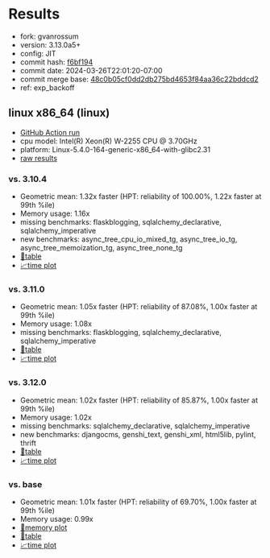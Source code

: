 # Results

- fork: gvanrossum
- version: 3.13.0a5+
- config: JIT
- commit hash: [f6bf194](https://github.com/gvanrossum/cpython/commit/f6bf194)
- commit date: 2024-03-26T22:01:20-07:00
- commit merge base: [48c0b05cf0dd2db275bd4653f84aa36c22bddcd2](https://github.com/gvanrossum/cpython/commit/48c0b05cf0dd2db275bd4653f84aa36c22bddcd2)
- ref: exp_backoff

## linux x86_64 (linux)

- [GitHub Action run](https://github.com/faster-cpython/benchmarking/actions/runs/8447334369)
- cpu model: Intel(R) Xeon(R) W-2255 CPU @ 3.70GHz
- platform: Linux-5.4.0-164-generic-x86_64-with-glibc2.31
- [raw results](bm-20240326-linux-x86_64-gvanrossum-exp_backoff-3.13.0a5%2B-f6bf194.json)

### vs. 3.10.4

- Geometric mean: 1.32x faster (HPT: reliability of 100.00%, 1.22x faster at 99th %ile)
- Memory usage: 1.16x
- missing benchmarks: flaskblogging, sqlalchemy_declarative, sqlalchemy_imperative
- new benchmarks: async_tree_cpu_io_mixed_tg, async_tree_io_tg, async_tree_memoization_tg, async_tree_none_tg
- [📄table](bm-20240326-linux-x86_64-gvanrossum-exp_backoff-3.13.0a5%2B-f6bf194-vs-3.10.4.md)
- [📈time plot](bm-20240326-linux-x86_64-gvanrossum-exp_backoff-3.13.0a5%2B-f6bf194-vs-3.10.4.png)

### vs. 3.11.0

- Geometric mean: 1.05x faster (HPT: reliability of 87.08%, 1.00x faster at 99th %ile)
- Memory usage: 1.08x
- missing benchmarks: flaskblogging, sqlalchemy_declarative, sqlalchemy_imperative
- [📄table](bm-20240326-linux-x86_64-gvanrossum-exp_backoff-3.13.0a5%2B-f6bf194-vs-3.11.0.md)
- [📈time plot](bm-20240326-linux-x86_64-gvanrossum-exp_backoff-3.13.0a5%2B-f6bf194-vs-3.11.0.png)

### vs. 3.12.0

- Geometric mean: 1.02x faster (HPT: reliability of 85.87%, 1.00x faster at 99th %ile)
- Memory usage: 1.02x
- missing benchmarks: sqlalchemy_declarative, sqlalchemy_imperative
- new benchmarks: djangocms, genshi_text, genshi_xml, html5lib, pylint, thrift
- [📄table](bm-20240326-linux-x86_64-gvanrossum-exp_backoff-3.13.0a5%2B-f6bf194-vs-3.12.0.md)
- [📈time plot](bm-20240326-linux-x86_64-gvanrossum-exp_backoff-3.13.0a5%2B-f6bf194-vs-3.12.0.png)

### vs. base

- Geometric mean: 1.01x faster (HPT: reliability of 69.70%, 1.00x faster at 99th %ile)
- Memory usage: 0.99x
- [🧠memory plot](bm-20240326-linux-x86_64-gvanrossum-exp_backoff-3.13.0a5%2B-f6bf194-vs-base-mem.png)
- [📄table](bm-20240326-linux-x86_64-gvanrossum-exp_backoff-3.13.0a5%2B-f6bf194-vs-base.md)
- [📈time plot](bm-20240326-linux-x86_64-gvanrossum-exp_backoff-3.13.0a5%2B-f6bf194-vs-base.png)

